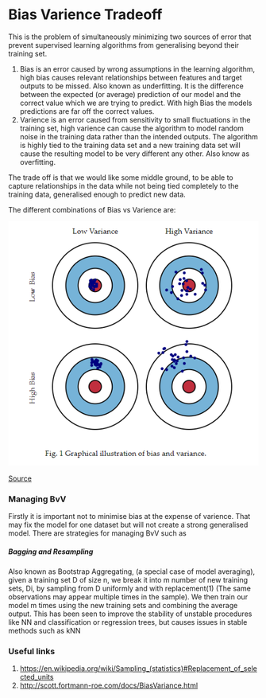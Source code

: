 # Bias Varience Tradeoff

This is the problem of simultaneously minimizing two sources of error that prevent supervised learning algorithms from generalising beyond their training set.

1. Bias is an error caused by wrong assumptions in the learning algorithm, high bias causes relevant relationships between features and target outputs to be missed. Also known as underfitting. It is the difference between the expected (or average) prediction of our model and the correct value which we are trying to predict. With high Bias the models predictions are far off the correct values.
2. Varience is an error caused from sensitivity to small fluctuations in the training set, high varience can cause the algorithm to model random noise in the training data rather than the intended outputs. The algorithm is highly tied to the training data set and a new training data set will cause the resulting model to be very different any other. Also know as overfitting. 

The trade off is that we would like some middle ground, to be able to capture relationships in the data while not being tied completely to the training data, generalised enough to predict new data.

The different combinations of Bias vs Varience are:

![error function](../images/BiasVarienceTradeoff.png)

[Source](http://scott.fortmann-roe.com/docs/BiasVariance.html)

### Managing BvV

Firstly it is important not to minimise bias at the expense of varience. That may fix the model for one dataset but will not create a strong generalised model. There are strategies for managing BvV such as

##### Bagging and Resampling

Also known as Bootstrap Aggregating, (a special case of model averaging), given a training set D of size n, we break it into m number of new training sets, Di, by sampling from D uniformly and with replacement(1) (The same observations may appear multiple times in the sample). We then train our model m times using the new training sets and combining the average output. This has been seen to improve the stability of unstable procedures like NN and classification or regression trees, but causes issues in stable methods such as kNN

### Useful links
1. https://en.wikipedia.org/wiki/Sampling_(statistics)#Replacement_of_selected_units
2. http://scott.fortmann-roe.com/docs/BiasVariance.html
